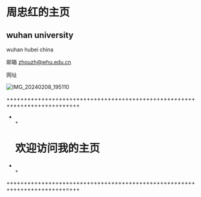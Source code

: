 # 周忠红的主页

## wuhan university

wuhan hubei china

邮箱 zhouzh@whu.edu.cn

网址 

![IMG_20240208_195110](https://github.com/user-attachments/assets/14be21dd-b3e0-4acd-b052-c2fbda0ba99e)

+++++++++++++++++++++++++++++++++++++++++++++++++++++++++++++++++++++++++++
+                                                                         +
   #                          欢迎访问我的主页                                                      
+                                                                         +  
+++++++++++++++++++++++++++++++++++++++++++++++++++++++++++++++++++++++=+++
 
